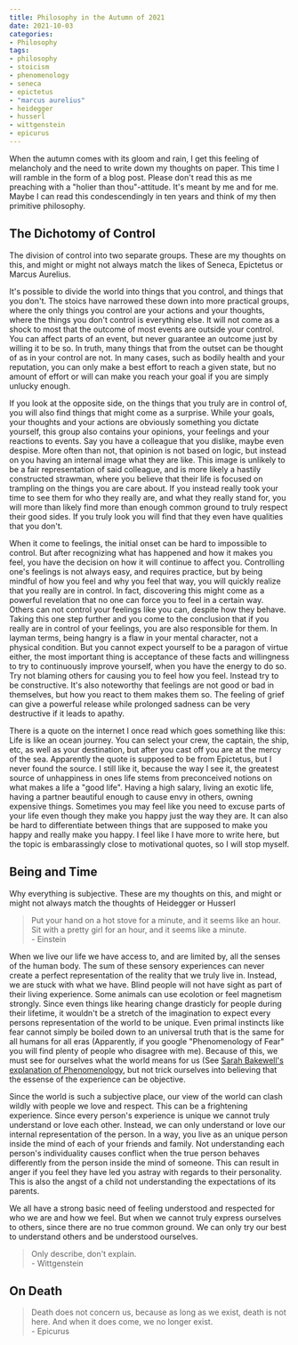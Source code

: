 ```yaml
---
title: Philosophy in the Autumn of 2021
date: 2021-10-03
categories:
- Philosophy
tags:
- philosophy
- stoicism
- phenomenology
- seneca
- epictetus
- "marcus aurelius"
- heidegger
- husserl
- wittgenstein
- epicurus
---
```


When the autumn comes with its gloom and rain, I get this feeling of melancholy and the need to write down my thoughts on paper.
This time I will ramble in the form of a blog post. Please don't read this as me preaching with a "holier than thou"-attitude.
It's meant by me and for me. Maybe I can read this condescendingly in ten years and think of my then primitive philosophy.

## The Dichotomy of Control
The division of control into two separate groups. These are my thoughts on this, 
and might or might not always match the likes of Seneca, Epictetus or Marcus Aurelius.

It's possible to divide the world into things that you control, and things that you don't. 
The stoics have narrowed these down into more practical groups, where the only things you control are your actions and your thoughts, 
where the things you don't control is everything else. 
It will not come as a shock to most that the outcome of most events are outside your control. 
You can affect parts of an event, but never guarantee an outcome just by willing it to be so. 
In truth, many things that from the outset can be thought of as in your control are not. 
In many cases, such as bodily health and your reputation, you can only make a best effort to reach a given state, 
but no amount of effort or will can make you reach your goal if you are simply unlucky enough.

If you look at the opposite side, on the things that you truly are in control of, you will also find things that might come as a surprise. 
While your goals, your thoughts and your actions are obviously something you dictate yourself, 
this group also contains your opinions, your feelings and your reactions to events. 
Say you have a colleague that you dislike, maybe even despise. 
More often than not, that opinion is not based on logic, but instead on you having an internal image what they are like. 
This image is unlikely to be a fair representation of said colleague, and is more likely a hastily constructed strawman, 
where you believe that their life is focused on trampling on the things you are care about. 
If you instead really took your time to see them for who they really are, and what they really stand for,
you will more than likely find more than enough common ground to truly respect their good sides. 
If you truly look you will find that they even have qualities that you don't.

When it come to feelings, the initial onset can be hard to impossible to control. But after recognizing what has happened and how it makes you feel, 
you have the decision on how it will continue to affect you. Controlling one's feelings is not always easy, and requires practice, 
but by being mindful of how you feel and why you feel that way, you will quickly realize that you really are in control. In fact, 
discovering this might come as a powerful revelation that no one can force you to feel in a certain way. 
Others can not control your feelings like you can, despite how they behave.
Taking this one step further and you come to the conclusion that if you really are in control of your feelings, you are also responsible for them.
In layman terms, being hangry is a flaw in your mental character, not a physical condition. But you cannot expect yourself to be a paragon of virtue either,
the most important thing is acceptance of these facts and willingness to try to continuously improve yourself, when you have the energy to do so.
Try not blaming others for causing you to feel how you feel. Instead try to be constructive. It's also noteworthy that feelings are not good or bad in themselves,
but how you react to them makes them so. 
The feeling of grief can give a powerful release while prolonged sadness can be very destructive if it leads to apathy.

There is a quote on the internet I once read which goes something like this: Life is like an ocean journey. 
You can select your crew, the captain, the ship, etc, as well as your destination, but after you cast off you are at the mercy of the sea.
Apparently the quote is supposed to be from Epictetus, but I never found the source. I still like it, because the way I see it, 
the greatest source of unhappiness in ones life stems from preconceived notions on what makes a life a "good life". Having a high salary, living an exotic life,
having a partner beautiful enough to cause envy in others, owning expensive things. 
Sometimes you may feel like you need to excuse parts of your life even though they make you happy just the way they are. 
It can also be hard to differentiate between things that are supposed to make you happy and really make you happy.
I feel like I have more to write here, but the topic is embarassingly close to motivational quotes, so I will stop myself.

## Being and Time
Why everything is subjective. These are my thoughts on this, and might or might not always match the thoughts of Heidegger or Husserl

> Put your hand on a hot stove for a minute, and it seems like an hour. Sit with a pretty girl for an hour, and it seems like a minute.    
> \- Einstein

When we live our life we have access to, and are limited by, all the senses of the human body. 
The sum of these sensory experiences can never create a perfect representation of the reality that we truly live in. Instead, we are stuck with what we have.
Blind people will not have sight as part of their living experience. Some animals can use ecolotion or feel magnetism strongly. Since even things like hearing
change drasticly for people during their lifetime, it wouldn't be a stretch of the imagination to expect every persons representation of the world to be unique.
Even primal instincts like fear cannot simply be boiled down to an universal truth that is the same for all humans for all eras 
(Apparently, if you google "Phenomenology of Fear" you will find plenty of people who disagree with me). Because of this, 
we must see for ourselves what the world means for us (See [Sarah Bakewell's explanation of Phenomenology](https://iix.se/posts/147/), 
but not trick ourselves into believing that the essense of the experience can be objective.

Since the world is such a subjective place, our view of the world can clash wildly with people we love and respect. 
This can be a frightening experience. Since every person's experience is unique we cannot truly understand or love each other. Instead, 
we can only understand or love our internal representation of the person. 
In a way, you live as an unique person inside the mind of each of your friends and family. 
Not understanding each person's individuality causes conflict when the true person behaves differently from the person inside the mind of someone.
This can result in anger if you feel they have led you astray with regards to their personality. 
This is also the angst of a child not understanding the expectations of its parents.

We all have a strong basic need of feeling understood and respected for who we are and how we feel. But when we cannot truly express ourselves to others,
since there are no true common ground. We can only try our best to understand others and be understood ourselves.

> Only describe, don't explain.    
> \- Wittgenstein

## On Death

> Death does not concern us, because as long as we exist, death is not here. And when it does come, we no longer exist.    
> \- Epicurus
